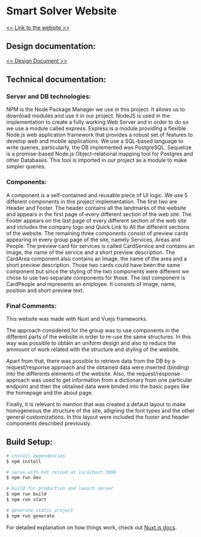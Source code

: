 # Smart Solver Website

[<< Link to the website >>](https://smartsolver.herokuapp.com)

## Design documentation:

[<< Design Document >>](HypermediaApplication.pdf)

## Technical documentation:

### Server and DB technologies:

NPM is the Node Package Manager we use in this project. It allows us to download modules and use it in our project.
NodeJS is used in the implementation to create a fully working Web Server and in order to do so we use a module called express.
Express is a module providing a flexible Node.js web application framework that provides a robust set of features to develop web and mobile applications.
We use a SQL-based language to write queries, particularly, the DB implemented was PostgreSQL. Sequelize is a promise-based Node.js Object–relational mapping tool
for Postgres and other Databases. This tool is imported in our project as a module to make simpler queries.

### Components:

A component is a self-contained and reusable piece of UI logic. We use 5 different components in this project implementation. The first two are Header and Footer. The header contains all the landmarks of the website and appears in the first page of every different section of the web site. The Footer appears on the last page of every different section of the web site and includes the company logo and Quick Link to All the different sections of the website.
The remaining three components consist of preview cards appearing in every group page of the site, namely Services, Areas and People. The preview card for services is called CardService and contains an Image, the name of the service and a short preview description. The CardArea component also contains an Image, the name of the area and a short preview description. Those two cards could have been the same component but since the styling of the two components were different we chose to use two separate components for those. The last component is CardPeople and represents an employee. It consists of image, name, position and short preview text.

### Final Comments:

This website was made with Nuxt and Vuejs frameworks.

The approach considered for the group was to use components in the different parts of the website in order to re-use the same structures. In this way was possible to obtain an uniform design and also to reduce the ammount of work related with the structure and styling of the website.

Apart from that, there was possible to retrieve data from the DB by a request/response approach and the obtained data were inserted (binding) into the differents elements of the website. Also, the request/response approach was used to get information from a dictionary from one particular endpoint and then the obtained data were binded into the basic pages like the homepage and the about page.

Finally, it is relevant to mention that was created a default layout to make homogeneous the structure of the site, alligning the font types and the other general customizations. In this layout were included the footer and header components described previously.

## Build Setup:

```bash
# install dependencies
$ npm install

# serve with hot reload at localhost:3000
$ npm run dev

# build for production and launch server
$ npm run build
$ npm run start

# generate static project
$ npm run generate
```

For detailed explanation on how things work, check out [Nuxt.js docs](https://nuxtjs.org).

